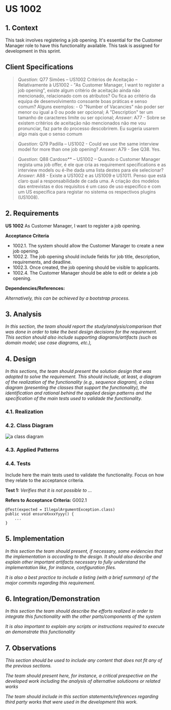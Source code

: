 # US 1002

## 1. Context

This task involves registering a job opening. 
It's essential for the Customer Manager role to have this functionality available. 
This task is assigned for development in this sprint.


## Client Specifications

> *Question*: Q77 Simões – US1002 Critérios de Aceitação – Relativamente à US1002 - "As Customer Manager, I want to register a job opening", 
> existe algum critério de aceitação ainda não mencionado, relacionado com os atributos? Ou fica ao critério da equipa de 
> desenvolvimento consoante boas práticas e senso comum? Alguns exemplos: - O "Number of Vacancies" não poder ser menor ou igual a 0 ou pode ser opcional; 
> A "Description" ter um tamanho de caracteres limite ou ser opcional;
> *Answer*: A77 -  Sobre se existem critérios de aceitação não mencionados não me vou pronunciar, faz parte do processo descobrirem. 
> Eu sugeria usarem algo mais que o senso comum

> *Question*: Q79 Padilla – US1002 - Could we use the same interview model for more than one job opening?
> *Answer*: A79 - See Q38. Yes.


> *Question*: Q88 Cardoso** – US1002 – Quando o Customer Manager regista uma job offer, é ele que cria as requirement specifications e 
> as interview models ou é-lhe dada uma lista destes para ele selecionar?
> *Answer*: A88 - Existe a US1002 e as US1009 e US1011. Penso que está claro qual a responsabilidade de cada uma. 
> A criação dos modelos das entrevistas e dos requisitos é um caso de uso especifico e com um US especifica para 
> registar no sistema os respectivos plugins (US1008).



## 2. Requirements



**US 1002** As Customer Manager, I want to register a job opening.

**Acceptance Criteria**

* 1002.1. The system should allow the Customer Manager to create a new job opening.
* 1002.2. The job opening should include fields for job title, description, requirements, and deadline.
* 1002.3. Once created, the job opening should be visible to applicants.
* 1002.4. The Customer Manager should be able to edit or delete a job opening.


**Dependencies/References:**

*Alternatively, this can be achieved by a bootstrap process.*


## 3. Analysis

*In this section, the team should report the study/analysis/comparison that was done in order to take the best design decisions for the requirement. 
This section should also include supporting diagrams/artifacts (such as domain model; use case diagrams, etc.),*

## 4. Design

*In this sections, the team should present the solution design that was adopted to solve the requirement. This should include, at least, a diagram of the realization of the functionality (e.g., sequence diagram), a class diagram (presenting the classes that support the functionality), the identification and rational behind the applied design patterns and the specification of the main tests used to validade the functionality.*

### 4.1. Realization

### 4.2. Class Diagram

![a class diagram](class-diagram-01.svg "A Class Diagram")

### 4.3. Applied Patterns

### 4.4. Tests

Include here the main tests used to validate the functionality. Focus on how they relate to the acceptance criteria.

**Test 1:** *Verifies that it is not possible to ...*

**Refers to Acceptance Criteria:** G002.1


```
@Test(expected = IllegalArgumentException.class)
public void ensureXxxxYyyy() {
	...
}
````

## 5. Implementation

*In this section the team should present, if necessary, some evidencies that the implementation is according to the design. It should also describe and explain other important artifacts necessary to fully understand the implementation like, for instance, configuration files.*

*It is also a best practice to include a listing (with a brief summary) of the major commits regarding this requirement.*

## 6. Integration/Demonstration

*In this section the team should describe the efforts realized in order to integrate this functionality with the other parts/components of the system*

*It is also important to explain any scripts or instructions required to execute an demonstrate this functionality*

## 7. Observations

*This section should be used to include any content that does not fit any of the previous sections.*

*The team should present here, for instance, a critical prespective on the developed work including the analysis of alternative solutioons or related works*

*The team should include in this section statements/references regarding third party works that were used in the development this work.*